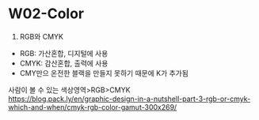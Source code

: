# W02-Color

1.	RGB와 CMYK     
* RGB: 가산혼합, 디지털에 사용
* CMYK: 감산혼합, 출력에 사용
* CMY만으 온전한 블랙을 만들지 못하기 때문에 K가 추가됨

사람이 볼 수 있는 색상영역>RGB>CMYK <br/> https://blog.pack.ly/en/graphic-design-in-a-nutshell-part-3-rgb-or-cmyk-which-and-when/cmyk-rgb-color-gamut-300x269/  
